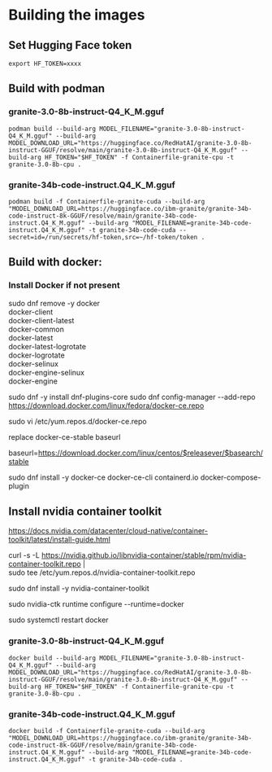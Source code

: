 # Building the images

## Set Hugging Face token

`export HF_TOKEN=xxxx`

## Build with podman

### granite-3.0-8b-instruct-Q4_K_M.gguf

`podman build --build-arg MODEL_FILENAME="granite-3.0-8b-instruct-Q4_K_M.gguf" --build-arg MODEL_DOWNLOAD_URL="https://huggingface.co/RedHatAI/granite-3.0-8b-instruct-GGUF/resolve/main/granite-3.0-8b-instruct-Q4_K_M.gguf" --build-arg HF_TOKEN="$HF_TOKEN" -f Containerfile-granite-cpu -t granite-3.0-8b-cpu .`

### granite-34b-code-instruct.Q4_K_M.gguf

`podman build -f Containerfile-granite-cuda --build-arg "MODEL_DOWNLOAD_URL=https://huggingface.co/ibm-granite/granite-34b-code-instruct-8k-GGUF/resolve/main/granite-34b-code-instruct.Q4_K_M.gguf" --build-arg "MODEL_FILENANE=granite-34b-code-instruct.Q4_K_M.gguf" -t granite-34b-code-cuda --secret=id=/run/secrets/hf-token,src=~/hf-token/token .`



## Build with docker:

### Install Docker if not present

sudo dnf remove -y docker \
                  docker-client \
                  docker-client-latest \
                  docker-common \
                  docker-latest \
                  docker-latest-logrotate \
                  docker-logrotate \
                  docker-selinux \
                  docker-engine-selinux \
                  docker-engine


sudo dnf -y install dnf-plugins-core
sudo dnf config-manager --add-repo https://download.docker.com/linux/fedora/docker-ce.repo

sudo vi /etc/yum.repos.d/docker-ce.repo

replace docker-ce-stable baseurl

  baseurl=https://download.docker.com/linux/centos/$releasever/$basearch/stable

sudo dnf install -y docker-ce docker-ce-cli containerd.io docker-compose-plugin


## Install nvidia container toolkit

https://docs.nvidia.com/datacenter/cloud-native/container-toolkit/latest/install-guide.html

curl -s -L https://nvidia.github.io/libnvidia-container/stable/rpm/nvidia-container-toolkit.repo | \
  sudo tee /etc/yum.repos.d/nvidia-container-toolkit.repo

  sudo dnf install -y nvidia-container-toolkit

  sudo nvidia-ctk runtime configure --runtime=docker

  sudo systemctl restart docker


### granite-3.0-8b-instruct-Q4_K_M.gguf

`docker build --build-arg MODEL_FILENAME="granite-3.0-8b-instruct-Q4_K_M.gguf" --build-arg MODEL_DOWNLOAD_URL="https://huggingface.co/RedHatAI/granite-3.0-8b-instruct-GGUF/resolve/main/granite-3.0-8b-instruct-Q4_K_M.gguf" --build-arg HF_TOKEN="$HF_TOKEN" -f Containerfile-granite-cpu -t granite-3.0-8b-cpu .`

### granite-34b-code-instruct.Q4_K_M.gguf

`docker build -f Containerfile-granite-cuda --build-arg "MODEL_DOWNLOAD_URL=https://huggingface.co/ibm-granite/granite-34b-code-instruct-8k-GGUF/resolve/main/granite-34b-code-instruct.Q4_K_M.gguf" --build-arg "MODEL_FILENANE=granite-34b-code-instruct.Q4_K_M.gguf" -t granite-34b-code-cuda .`
